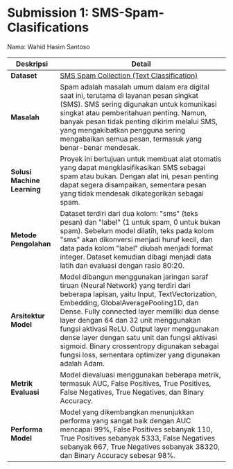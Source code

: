 # Submission 1: SMS-Spam-Clasifications

Nama: Wahid Hasim Santoso

| **Deskripsi**               | **Detail**                                                                                                                                                                                                                                                                                                                                                                                                                                                                       |
| --------------------------- | -------------------------------------------------------------------------------------------------------------------------------------------------------------------------------------------------------------------------------------------------------------------------------------------------------------------------------------------------------------------------------------------------------------------------------------------------------------------------------- |
| **Dataset**                 | [SMS Spam Collection (Text Classification)](https://www.kaggle.com/datasets/thedevastator/sms-spam-collection-a-more-diverse-dataset)                                                                                                                                                                                                                                                                                                                                            |
| **Masalah**                 | Spam adalah masalah umum dalam era digital saat ini, terutama di layanan pesan singkat (SMS). SMS sering digunakan untuk komunikasi singkat atau pemberitahuan penting. Namun, banyak pesan tidak penting dikirim melalui SMS, yang mengakibatkan pengguna sering mengabaikan semua pesan, termasuk yang benar-benar mendesak.                                                                                                                                                   |
| **Solusi Machine Learning** | Proyek ini bertujuan untuk membuat alat otomatis yang dapat mengklasifikasikan SMS sebagai spam atau bukan. Dengan alat ini, pesan penting dapat segera disampaikan, sementara pesan yang tidak mendesak dikategorikan sebagai spam.                                                                                                                                                                                                                                             |
| **Metode Pengolahan**       | Dataset terdiri dari dua kolom: "sms" (teks pesan) dan "label" (1 untuk spam, 0 untuk bukan spam). Sebelum model dilatih, teks pada kolom "sms" akan dikonversi menjadi huruf kecil, dan data pada kolom "label" diubah menjadi format integer. Dataset kemudian dibagi menjadi data latih dan evaluasi dengan rasio 80:20.                                                                                                                                                      |
| **Arsitektur Model**        | Model dibangun menggunakan jaringan saraf tiruan (Neural Network) yang terdiri dari beberapa lapisan, yaitu Input, TextVectorization, Embedding, GlobalAveragePooling1D, dan Dense. Fully connected layer memiliki dua dense layer dengan 64 dan 32 unit menggunakan fungsi aktivasi ReLU. Output layer menggunakan dense layer dengan satu unit dan fungsi aktivasi sigmoid. Binary crossentropy digunakan sebagai fungsi loss, sementara optimizer yang digunakan adalah Adam. |
| **Metrik Evaluasi**         | Model dievaluasi menggunakan beberapa metrik, termasuk AUC, False Positives, True Positives, False Negatives, True Negatives, dan Binary Accuracy.                                                                                                                                                                                                                                                                                                                               |
| **Performa Model**          | Model yang dikembangkan menunjukkan performa yang sangat baik dengan AUC mencapai 99%, False Positives sebanyak 110, True Positives sebanyak 5333, False Negatives sebanyak 667, True Negatives sebanyak 38320, dan Binary Accuracy sebesar 98%.                                                                                                                                                                                                                                 |
